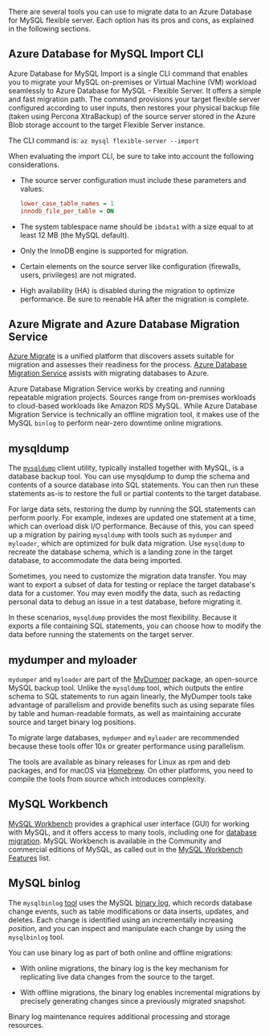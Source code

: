 There are several tools you can use to migrate data to an Azure Database for MySQL flexible server. Each option has its pros and cons, as explained in the following sections.
## Azure Database for MySQL Import CLI

Azure Database for MySQL Import is a single CLI command that enables you to migrate your MySQL on-premises or Virtual Machine (VM) workload seamlessly to Azure Database for MySQL - Flexible Server. It offers a simple and fast migration path. The command provisions your target flexible server configured according to user inputs, then restores your physical backup file (taken using Percona XtraBackup) of the source server stored in the Azure Blob storage account to the target Flexible Server instance.

The CLI command is: `az mysql flexible-server --import`

When evaluating the import CLI, be sure to take into account the following considerations.

- The source server configuration must include these parameters and values:

  ```ini
  lower_case_table_names = 1
  innodb_file_per_table = ON
  ```

- The system tablespace name should be `ibdata1` with a size equal to at least 12 MB (the MySQL default).

- Only the InnoDB engine is supported for migration.

- Certain elements on the source server like configuration (firewalls, users, privileges) are not migrated.

- High availability (HA) is disabled during the migration to optimize performance. Be sure to reenable HA after the migration is complete.

## Azure Migrate and Azure Database Migration Service

[Azure Migrate](https://azure.microsoft.com/products/azure-migrate/) is a unified platform that discovers assets suitable for migration and assesses their readiness for the process. [Azure Database Migration Service](https://azure.microsoft.com/products/database-migration) assists with migrating databases to Azure.

Azure Database Migration Service works by creating and running repeatable migration projects. Sources range from on-premises workloads to cloud-based workloads like Amazon RDS MySQL. While Azure Database Migration Service is technically an offline migration tool, it makes use of the MySQL `binlog` to perform near-zero downtime online migrations.

## mysqldump

The [`mysqldump`](https://dev.mysql.com/doc/refman/8.0/en/mysqldump.html) client utility, typically installed together with MySQL, is a database backup tool. You can use mysqldump to dump the schema and contents of a source database into SQL statements. You can then run these statements as-is to restore the full or partial contents to the target database.

For large data sets, restoring the dump by running the SQL statements can perform poorly. For example, indexes are updated one statement at a time, which can overload disk I/O performance. Because of this, you can speed up a migration by pairing `mysqldump` with tools such as `mydumper` and `myloader`, which are optimized for bulk data migration. Use `mysqldump` to recreate the database schema, which is a landing zone in the target database, to accommodate the data being imported.

Sometimes, you need to customize the migration data transfer. You may want to export a subset of data for testing or replace the target database's data for a customer. You may even modify the data, such as redacting personal data to debug an issue in a test database, before migrating it.

In these scenarios, `mysqldump` provides the most flexibility. Because it exports a file containing SQL statements, you can choose how to modify the data before running the statements on the target server.

## mydumper and myloader

`mydumper` and `myloader` are part of the [MyDumper](https://github.com/mydumper/mydumper) package, an open-source MySQL backup tool. Unlike the `mysqldump` tool, which outputs the entire schema to SQL statements to run again linearly, the MyDumper tools take advantage of parallelism and provide benefits such as using separate files by table and human-readable formats, as well as maintaining accurate source and target binary log positions.

To migrate large databases, `mydumper` and `myloader` are recommended because these tools offer 10x or greater performance using parallelism.

The tools are available as binary releases for Linux as rpm and deb packages, and for macOS via [Homebrew](https://brew.sh/). On other platforms, you need to compile the tools from source which introduces complexity.

## MySQL Workbench

[MySQL Workbench](https://www.mysql.com/products/workbench/) provides a graphical user interface (GUI) for working with MySQL, and it offers access to many tools, including one for [database migration](https://www.mysql.com/products/workbench/migrate/). MySQL Workbench is available in the Community and commercial editions of MySQL, as called out in the [MySQL Workbench Features](https://www.mysql.com/products/workbench/features.html) list.

## MySQL binlog

The `mysqlbinlog` [tool](https://dev.mysql.com/doc/refman/8.0/en/mysqlbinlog.html) uses the MySQL [binary log](https://dev.mysql.com/doc/refman/8.0/en/binary-log.html), which records database change events, such as table modifications or data inserts, updates, and deletes. Each change is identified using an incrementally increasing *position*, and you can inspect and manipulate each change by using the `mysqlbinlog` tool.

You can use binary log as part of both online and offline migrations:

- With online migrations, the binary log is the key mechanism for replicating live data changes from the source to the target.

- With offline migrations, the binary log enables incremental migrations by precisely generating changes since a previously migrated snapshot.

Binary log maintenance requires additional processing and storage resources.
